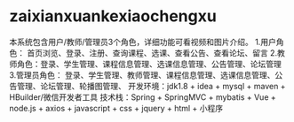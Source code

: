 # zaixianxuankexiaochengxu
本系统包含用户/教师/管理员3个角色，详细功能可看视频和图片介绍。 1.用户角色： 首页浏览、登录、注册、查询课程、选课、查看公告、查看论坛、留言 2.教师角色：登录、学生管理、课程信息管理、选课信息管理、公告管理、论坛管理 3.管理员角色： 登录、学生管理、教师管理、课程信息管理、选课信息管理、公告管理、论坛管理、轮播图管理、  开发环境：jdk1.8 + idea + mysql + maven + ‌HBuilder/微信开发者工具 技术栈：Spring + SpringMVC + mybatis + Vue + node.js + axios + javascript + css + jquery + html + 小程序

